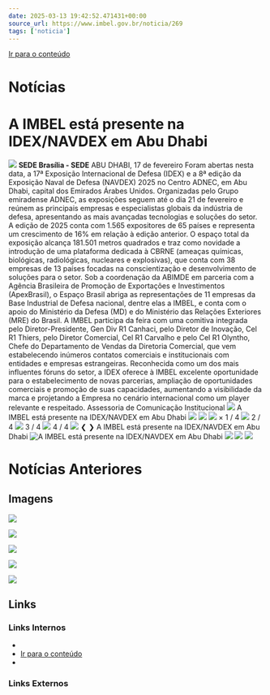 ```yaml
---
date: 2025-03-13 19:42:52.471431+00:00
source_url: https://www.imbel.gov.br/noticia/269
tags: ['noticia']
---
```


[](https://www.imbel.gov.br/noticia/269)
[Ir para o conteúdo](https://www.imbel.gov.br/noticia/269#conteudo)
# Notícias
# A IMBEL está presente na IDEX/NAVDEX em Abu Dhabi
![](https://www.imbel.gov.br/storage/noticias/1739904477.jpg)
**SEDE Brasília - SEDE**
ABU DHABI, 17 de fevereiro Foram abertas nesta data, a 17ª Exposição Internacional de Defesa (IDEX) e a 8ª edição da Exposição Naval de Defesa (NAVDEX) 2025 no Centro ADNEC, em Abu Dhabi, capital dos Emirados Árabes Unidos. Organizadas pelo Grupo emiradense ADNEC, as exposições seguem até o dia 21 de fevereiro e reúnem as principais empresas e especialistas globais da indústria de defesa, apresentando as mais avançadas tecnologias e soluções do setor. A edição de 2025 conta com 1.565 expositores de 65 países e representa um crescimento de 16% em relação à edição anterior.
O espaço total da exposição alcança 181.501 metros quadrados e traz como novidade a introdução de uma plataforma dedicada à CBRNE (ameaças químicas, biológicas, radiológicas, nucleares e explosivas), que conta com 38 empresas de 13 países focadas na conscientização e desenvolvimento de soluções para o setor. Sob a coordenação da ABIMDE em parceria com a Agência Brasileira de Promoção de Exportações e Investimentos (ApexBrasil), o Espaço Brasil abriga as representações de 11 empresas da Base Industrial de Defesa nacional, dentre elas a IMBEL, e conta com o apoio do Ministério da Defesa (MD) e do Ministério das Relações Exteriores (MRE) do Brasil.
A IMBEL participa da feira com uma comitiva integrada pelo Diretor-Presidente, Gen Div R1 Canhaci, pelo Diretor de Inovação, Cel R1 Thiers, pelo Diretor Comercial, Cel R1 Carvalho e pelo Cel R1 Olyntho, Chefe do Departamento de Vendas da Diretoria Comercial, que vem estabelecendo inúmeros contatos comerciais e institucionais com entidades e empresas estrangeiras. Reconhecida como um dos mais influentes fóruns do setor, a IDEX oferece à IMBEL excelente oportunidade para o estabelecimento de novas parcerias, ampliação de oportunidades comerciais e promoção de suas capacidades, aumentando a visibilidade da marca e projetando a Empresa no cenário internacional como um player relevante e respeitado. Assessoria de Comunicação Institucional
![](https://www.imbel.gov.br/storage/noticias/1739904477.jpg)
A IMBEL está presente na IDEX/NAVDEX em Abu Dhabi
![](https://www.imbel.gov.br/storage/noticias/1739811749.jpg)
![](https://www.imbel.gov.br/storage/noticias/1739811764.jpg)
![](https://www.imbel.gov.br/storage/noticias/1739811774.jpg)
×
1 / 4
![](https://www.imbel.gov.br/storage/noticias/1739904477.jpg)
2 / 4
![](https://www.imbel.gov.br/storage/noticias/1739811749.jpg)
3 / 4
![](https://www.imbel.gov.br/storage/noticias/1739811764.jpg)
4 / 4
![](https://www.imbel.gov.br/storage/noticias/1739811774.jpg)
❮ ❯
A IMBEL está presente na IDEX/NAVDEX em Abu Dhabi
![A IMBEL está presente na IDEX/NAVDEX em Abu Dhabi](https://www.imbel.gov.br/storage/noticias/1739904477.jpg)
![](https://www.imbel.gov.br/storage/noticias/1739811749.jpg)
![](https://www.imbel.gov.br/storage/noticias/1739811764.jpg)
![](https://www.imbel.gov.br/storage/noticias/1739811774.jpg)
# Notícias Anteriores
[ ](https://www.imbel.gov.br/noticia/269#home)


## Imagens

![](https://www.imbel.gov.br/storage/noticias/1739904477.jpg)

![](https://www.imbel.gov.br/storage/noticias/1739904477.jpg)

![](https://www.imbel.gov.br/storage/noticias/1739811749.jpg)

![](https://www.imbel.gov.br/storage/noticias/1739811764.jpg)

![](https://www.imbel.gov.br/storage/noticias/1739811774.jpg)



## Links

### Links Internos

- [](https://www.imbel.gov.br/noticia/269)
- [Ir para o conteúdo](https://www.imbel.gov.br/noticia/269#conteudo)
- [](https://www.imbel.gov.br/noticia/269#home)

### Links Externos


